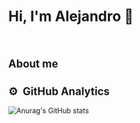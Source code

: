 # Hi, I'm Alejandro 👋
<br>

## About me



## ⚙️ &nbsp;GitHub Analytics
![Anurag's GitHub stats](https://github-readme-stats.vercel.app/api?username=AlejandroEleazar&show_icons=true&theme=tokyonight)

<!--


**AlejandroEleazar/AlejandroEleazar** is a ✨ _special_ ✨ repository because its `README.md` (this file) appears on your GitHub profile.

Here are some ideas to get you started:

- 🔭 I’m currently working on ...
- 🌱 I’m currently learning ...
- 👯 I’m looking to collaborate on ...
- 🤔 I’m looking for help with ...  
- 💬 Ask me about ...
- 📫 How to reach me: ...
- 😄 Pronouns: ...
- ⚡ Fun fact: ...
-->
